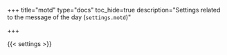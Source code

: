+++
title="motd"
type="docs"
toc_hide=true
description="Settings related to the message of the day (`settings.motd`)"

+++

{{< settings >}}
